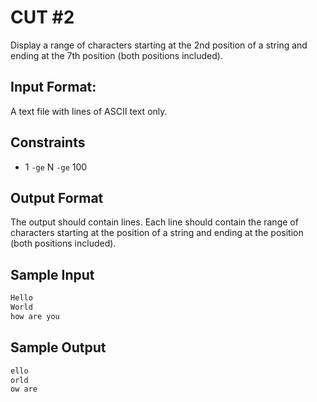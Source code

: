 # CUT #2
Display a range of characters starting at the 2nd position of a string and ending at the 7th position (both positions included).

## Input Format:

A text file with  lines of ASCII text only.

## Constraints
- 1 `-ge` N `-ge` 100

## Output Format

The output should contain  lines.
Each line should contain the range of characters starting at the  position of a string and ending at the  position (both positions included).


## Sample Input
```bash
Hello
World
how are you

```

## Sample Output
```bash
ello
orld
ow are
```